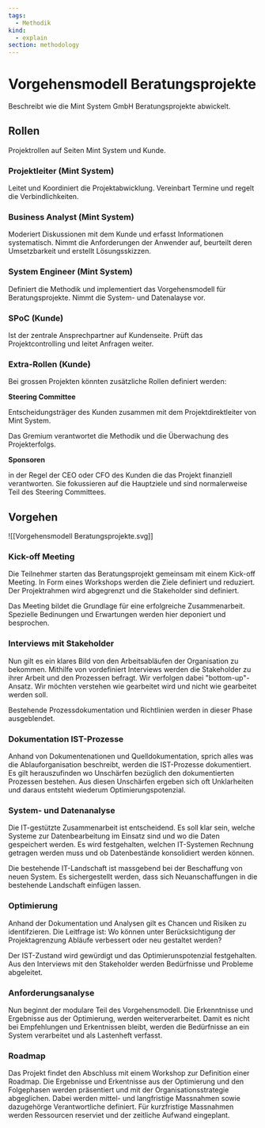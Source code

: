 ```yaml
---
tags:
  - Methodik
kind:
  - explain
section: methodology
---
```

# Vorgehensmodell Beratungsprojekte

Beschreibt wie die Mint System GmbH Beratungsprojekte abwickelt.

## Rollen

Projektrollen auf Seiten Mint System und Kunde.

### Projektleiter (Mint System)

Leitet und Koordiniert die Projektabwicklung. Vereinbart Termine und regelt die Verbindlichkeiten.

### Business Analyst (Mint System)

Moderiert Diskussionen mit dem Kunde und erfasst Informationen systematisch. Nimmt die Anforderungen der Anwender auf, beurteilt deren Umsetzbarkeit und erstellt Lösungsskizzen.

### System Engineer (Mint System)

Definiert die Methodik und implementiert das Vorgehensmodell für Beratungsprojekte. Nimmt die System- und Datenalayse vor.

### SPoC (Kunde)

Ist der zentrale Ansprechpartner auf Kundenseite. Prüft das Projektcontrolling und leitet Anfragen weiter.

### Extra-Rollen (Kunde)

Bei grossen Projekten könnten zusätzliche Rollen definiert werden:

**Steering Committee**

Entscheidungsträger des Kunden zusammen mit dem Projektdirektleiter von Mint System.

Das Gremium verantwortet die Methodik und die Überwachung des Projekterfolgs.

**Sponsoren**

in der Regel der CEO oder CFO des Kunden die das Projekt finanziell verantworten. Sie fokussieren auf die Hauptziele und sind normalerweise Teil des Steering Committees.

## Vorgehen

![[Vorgehensmodell Beratungsprojekte.svg]]

### Kick-off Meeting

Die Teilnehmer starten das Beratungsprojekt gemeinsam mit einem Kick-off Meeting. In Form eines Workshops werden die Ziele definiert und reduziert. Der Projektrahmen wird abgegrenzt und die Stakeholder sind definiert. 

Das Meeting bildet die Grundlage für eine erfolgreiche Zusammenarbeit. Spezielle Bedinungen und Erwartungen werden hier deponiert und besprochen.

### Interviews mit Stakeholder

Nun gilt es ein klares Bild von den Arbeitsabläufen der Organisation zu bekommen. Mithilfe von vordefiniert Interviews werden die Stakeholder zu ihrer Arbeit und den Prozessen befragt. Wir verfolgen dabei "bottom-up"-Ansatz. Wir möchten verstehen wie gearbeitet wird und nicht wie gearbeitet werden soll. 

Bestehende Prozessdokumentation und Richtlinien werden in dieser Phase ausgeblendet.

### Dokumentation IST-Prozesse

Anhand von Dokumentenationen und Quelldokumentation, sprich alles was die Ablauforganisation beschreibt, werden die IST-Prozesse dokumentiert. Es gilt herauszufinden wo Unschärfen bezüglich den dokumentierten Prozessen bestehen. Aus diesen Unschärfen ergeben sich oft Unklarheiten und daraus entsteht wiederum Optimierungspotenzial.

### System- und Datenanalyse

Die IT-gestützte Zusammenarbeit ist entscheidend. Es soll klar sein, welche Systeme zur Datenbearbeitung im Einsatz sind und wo die Daten gespeichert werden. Es wird festgehalten, welchen IT-Systemen Rechnung getragen werden muss und ob Datenbestände konsolidiert werden können.

Die bestehende IT-Landschaft ist massgebend bei der Beschaffung von neuen System. Es sichergestellt werden, dass sich Neuanschaffungen in die bestehende Landschaft einfügen lassen.

### Optimierung

Anhand der Dokumentation und Analysen gilt es Chancen und Risiken zu identifzieren. Die Leitfrage ist: Wo können unter Berücksichtigung der Projektagrenzung Abläufe verbessert oder neu gestaltet werden?

Der IST-Zustand wird gewürdigt und das Optimierunspotenzial festgehalten. Aus den Interviews mit den Stakeholder werden Bedürfnisse und Probleme abgeleitet.

### Anforderungsanalyse

Nun beginnt der modulare Teil des Vorgehensmodell. Die Erkenntnisse und Ergebnisse aus der Optimierung, werden weiterverarbeitet. Damit es nicht bei Empfehlungen und Erkentnissen bleibt, werden die Bedürfnisse an ein System verarbeitet und als Lastenheft verfasst.

### Roadmap

Das Projekt findet den Abschluss mit einem Workshop zur Definition einer Roadmap. Die Ergebnisse und Erkentnisse aus der Optimierung und den Folgephasen werden präsentiert und mit der Organisationsstrategie abgeglichen. Dabei werden mittel- und langfristige Massnahmen sowie dazugehörge Verantwortliche definiert. Für kurzfristige Massnahmen werden Ressourcen reserviet und der zeitliche Aufwand eingeplant.